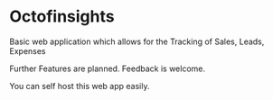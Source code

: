 # Octofinsights 


Basic web application which allows for the 
Tracking of Sales, Leads, Expenses



Further Features are planned.
Feedback is welcome.

You can self host this web app easily.

